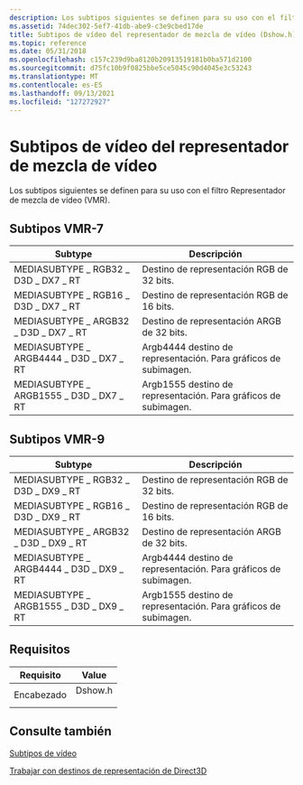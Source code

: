 ```yaml
---
description: Los subtipos siguientes se definen para su uso con el filtro Representador de mezcla de vídeo (VMR).
ms.assetid: 74dec302-5ef7-41db-abe9-c3e9cbed17de
title: Subtipos de vídeo del representador de mezcla de vídeo (Dshow.h)
ms.topic: reference
ms.date: 05/31/2018
ms.openlocfilehash: c157c239d9ba8120b20913519181b0ba571d2100
ms.sourcegitcommit: d75fc10b9f0825bbe5ce5045c90d4045e3c53243
ms.translationtype: MT
ms.contentlocale: es-ES
ms.lasthandoff: 09/13/2021
ms.locfileid: "127272927"
---
```

# <a name="video-mixing-renderer-video-subtypes"></a>Subtipos de vídeo del representador de mezcla de vídeo

Los subtipos siguientes se definen para su uso con el filtro Representador de mezcla de vídeo (VMR).

## <a name="vmr-7-subtypes"></a>Subtipos VMR-7



| Subtype                              | Descripción                                      |
|--------------------------------------|--------------------------------------------------|
| MEDIASUBTYPE \_ RGB32 \_ D3D \_ DX7 \_ RT    | Destino de representación RGB de 32 bits.                        |
| MEDIASUBTYPE \_ RGB16 \_ D3D \_ DX7 \_ RT    | Destino de representación RGB de 16 bits.                        |
| MEDIASUBTYPE \_ ARGB32 \_ D3D \_ DX7 \_ RT   | Destino de representación ARGB de 32 bits.                       |
| MEDIASUBTYPE \_ ARGB4444 \_ D3D \_ DX7 \_ RT | Argb4444 destino de representación. Para gráficos de subimagen. |
| MEDIASUBTYPE \_ ARGB1555 \_ D3D \_ DX7 \_ RT | Argb1555 destino de representación. Para gráficos de subimagen. |



 

## <a name="vmr-9-subtypes"></a>Subtipos VMR-9



| Subtype                              | Descripción                                      |
|--------------------------------------|--------------------------------------------------|
| MEDIASUBTYPE \_ RGB32 \_ D3D \_ DX9 \_ RT    | Destino de representación RGB de 32 bits.                        |
| MEDIASUBTYPE \_ RGB16 \_ D3D \_ DX9 \_ RT    | Destino de representación RGB de 16 bits.                        |
| MEDIASUBTYPE \_ ARGB32 \_ D3D \_ DX9 \_ RT   | Destino de representación ARGB de 32 bits.                       |
| MEDIASUBTYPE \_ ARGB4444 \_ D3D \_ DX9 \_ RT | Argb4444 destino de representación. Para gráficos de subimagen. |
| MEDIASUBTYPE \_ ARGB1555 \_ D3D \_ DX9 \_ RT | Argb1555 destino de representación. Para gráficos de subimagen. |



 

## <a name="requirements"></a>Requisitos



| Requisito | Value |
|-------------------|------------------------------------------------------------------------------------|
| Encabezado<br/> | <dl> <dt>Dshow.h</dt> </dl> |



## <a name="see-also"></a>Consulte también

<dl> <dt>

[Subtipos de vídeo](video-subtypes.md)
</dt> <dt>

[Trabajar con destinos de representación de Direct3D](working-with-direct3d-render-targets.md)
</dt> </dl>

 

 




